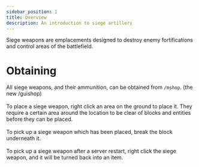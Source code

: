 ```yaml
---
sidebar_position: 1
title: Overview
description: An introduction to siege artillery
---
```


Siege weapons are emplacements designed to destroy enemy fortifications and control areas of the battlefield.

# Obtaining
All siege weapons, and their ammunition, can be obtained from `/mshop`. (the new /guishop) <br></br>
To place a siege weapon, right click an area on the ground to place it. They require a certain area around the location to be clear of blocks and entities before they can be placed. <br></br>
To pick up a siege weapon which has been placed, break the block underneath it. <br></br>
To pick up a siege weapon after a server restart, right click the siege weapon, and it will be turned back into an item.
